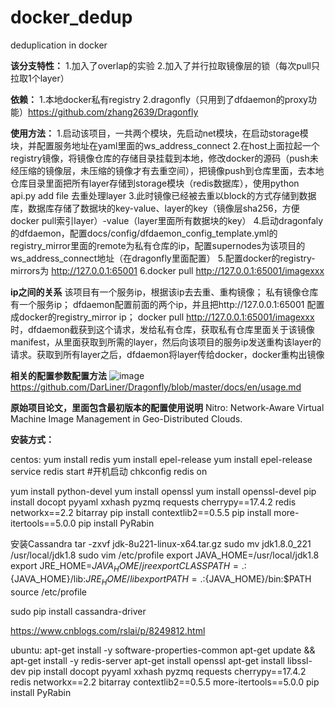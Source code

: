 # docker_dedup
deduplication in docker

**该分支特性：**
1.加入了overlap的实验
2.加入了并行拉取镜像层的锁（每次pull只拉取1个layer）

**依赖：**
1.本地docker私有registry
2.dragonfly（只用到了dfdaemon的proxy功能）https://github.com/zhang2639/Dragonfly


**使用方法：**
1.启动该项目，一共两个模块，先启动net模块，在启动storage模块，并配置服务地址在yaml里面的ws_address_connect
2.在host上面拉起一个registry镜像，将镜像仓库的存储目录挂载到本地，修改docker的源码（push未经压缩的镜像层，未压缩的镜像才有去重空间），把镜像push到仓库里面，去本地仓库目录里面把所有layer存储到storage模块（redis数据库），使用python api.py add file 去重处理layer
3.此时镜像已经被去重以block的方式存储到数据库，数据库存储了数据块的key-value、layer的key（镜像层sha256，方便docker pull索引layer）-value（layer里面所有数据块的key）
4.启动dragonfaly的dfdaemon，配置docs/config/dfdaemon_config_template.yml的registry_mirror里面的remote为私有仓库的ip，配置supernodes为该项目的ws_address_connect地址（在dragonfly里面配置）
5.配置docker的registry-mirrors为 http://127.0.0.1:65001
6.docker pull http://127.0.0.1:65001/imagexxx

**ip之间的关系**
该项目有一个服务ip，根据该ip去去重、重构镜像；
私有镜像仓库有一个服务ip；
dfdaemon配置前面的两个ip，并且把http://127.0.0.1:65001 配置成docker的registry_mirror ip；
docker pull http://127.0.0.1:65001/imagexxx 时，dfdaemon截获到这个请求，发给私有仓库，获取私有仓库里面关于该镜像manifest，从里面获取到所需的layer，然后向该项目的服务ip发送重构该layer的请求。获取到所有layer之后，dfdaemon将layer传给docker，docker重构出镜像

**相关的配置参数配置方法**
![image](https://user-images.githubusercontent.com/20706317/114715172-5fd53c80-9d65-11eb-9676-b90a2fb2a79b.png)
https://github.com/DarLiner/Dragonfly/blob/master/docs/en/usage.md

**原始项目论文，里面包含最初版本的配置使用说明**
Nitro: Network-Aware Virtual Machine Image Management in Geo-Distributed Clouds.

**安装方式：**

centos:
yum install redis
yum install epel-release
yum install epel-release
service redis start
#开机启动
chkconfig redis on

yum install python-devel
yum install openssl
yum install openssl-devel
pip install docopt pyyaml xxhash pyzmq requests cherrypy==17.4.2 redis networkx==2.2 bitarray
pip install contextlib2==0.5.5
pip install more-itertools==5.0.0
pip install PyRabin


安装Cassandra
tar -zxvf jdk-8u221-linux-x64.tar.gz
sudo mv jdk1.8.0_221  /usr/local/jdk1.8
sudo vim /etc/profile
	export JAVA_HOME=/usr/local/jdk1.8
	export JRE_HOME=${JAVA_HOME}/jre
	export CLASSPATH=.:${JAVA_HOME}/lib:${JRE_HOME}/lib
	export PATH=.:${JAVA_HOME}/bin:$PATH
source /etc/profile

sudo pip install cassandra-driver


https://www.cnblogs.com/rslai/p/8249812.html

ubuntu:
apt-get install -y software-properties-common
apt-get update && apt-get install -y redis-server
apt-get install openssl
apt-get install libssl-dev
pip install docopt pyyaml xxhash pyzmq requests cherrypy==17.4.2 redis networkx==2.2 bitarray contextlib2==0.5.5 more-itertools==5.0.0 
pip install PyRabin
